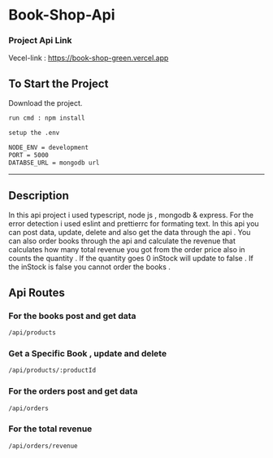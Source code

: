 
# Book-Shop-Api

### Project Api Link

Vecel-link : https://book-shop-green.vercel.app

## To Start the Project

Download the project.

```bash
run cmd : npm install
```
```bash
setup the .env 

NODE_ENV = development
PORT = 5000
DATABSE_URL = mongodb url

```
---

## Description

In this api project i used typescript, node js , mongodb & express. For the error detection i used eslint and prettierrc for formating text. In this api you can post data, update, delete and also get the data through the api . You can also order books through the api and calculate the revenue that calculates how many total revenue you got from the order price also in counts the quantity . If the quantity goes 0 inStock will update to false . If the inStock is false you cannot order the books .

## Api Routes

### For the books post and get data

```bash
/api/products
```


### Get a Specific Book , update and delete

```bash
/api/products/:productId
```

### For the orders post and get data

```bash
/api/orders 
```

### For the total revenue
```bash
/api/orders/revenue  
```